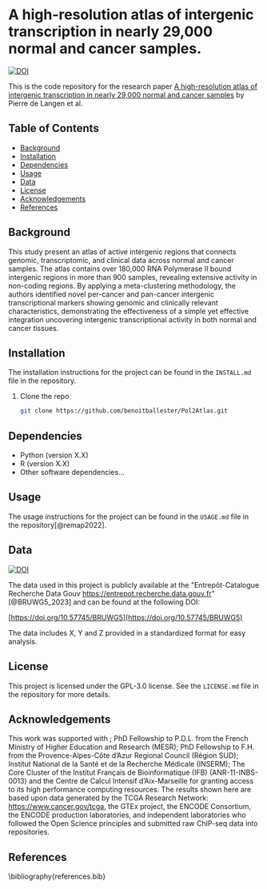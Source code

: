 # A high-resolution atlas of intergenic transcription in nearly 29,000 normal and cancer samples.

[![DOI](http://img.shields.io/badge/DOI-10.1101/2021.01.08.425840-B31B1B.svg)](https://doi.org/)

This is the code repository for the research paper [A high-resolution atlas of intergenic transcription in nearly 29,000 normal and cancer samples](https://www.biorxiv.org/) by Pierre de Langen et al. 

## Table of Contents

- [Background](#background)
- [Installation](#installation)
- [Dependencies](#dependencies)
- [Usage](#usage)
- [Data](#data)
- [License](#license)
- [Acknowledgements](#acknowledgements)
- [References](#references)

## Background

This study present an atlas of active intergenic regions that connects genomic, transcriptomic, and clinical data across normal and cancer samples. The atlas contains over 180,000 RNA Polymerase II bound intergenic regions in more than 900 samples, revealing extensive activity in non-coding regions. By applying a meta-clustering methodology, the authors identified novel per-cancer and pan-cancer intergenic transcriptional markers showing genomic and clinically relevant characteristics, demonstrating the effectiveness of a simple yet effective integration uncovering intergenic transcriptional activity in both normal and cancer tissues.

## Installation

The installation instructions for the project can be found in the `INSTALL.md` file in the repository.

1. Clone the repo
   ```sh
   git clone https://github.com/benoitballester/Pol2Atlas.git

## Dependencies

- Python (version X.X)
- R (version X.X)
- Other software dependencies...

## Usage

The usage instructions for the project can be found in the `USAGE.md` file in the repository[@remap2022].

## Data
[![DOI](http://img.shields.io/badge/DOI-10.1101/2021.01.08.425840-B31B1B.svg)](https://doi.org/10.57745/BRUWG5)

The data used in this project is publicly available at the "Entrepôt-Catalogue Recherche Data Gouv https://entrepot.recherche.data.gouv.fr" [@BRUWG5_2023] and can be found at the following DOI:

[https://doi.org/10.57745/BRUWG5](https://doi.org/10.57745/BRUWG5)

The data includes X, Y and Z  provided in a standardized format for easy analysis.

## License

This project is licensed under the GPL-3.0 license. See the `LICENSE.md` file in the repository for more details.

## Acknowledgements

This work was supported with ; PhD Fellowship to P.D.L. from the French Ministry of Higher Education and Research (MESR); PhD Fellowship to F.H. from the Provence-Alpes-Côte d’Azur Regional Council (Région SUD); Institut National de la Santé et de la Recherche Médicale (INSERM); The Core Cluster of the Institut Français de Bioinformatique (IFB) (ANR-11-INBS-0013) and the Centre de Calcul Intensif d’Aix-Marseille for granting access to its high performance computing resources. The results shown here are based upon data generated by the TCGA Research Network: https://www.cancer.gov/tcga, the GTEx project, the ENCODE Consortium, the ENCODE production laboratories, and independent laboratories who followed the Open Science principles and submitted raw ChIP-seq data into repositories.

## References

\bibliography{references.bib}